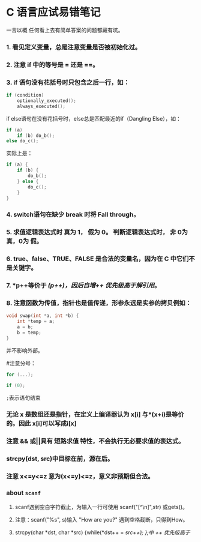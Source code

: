 # C 语言应试易错笔记

一言以概
任何看上去有简单答案的问题都藏有坑。

### 1. 看见定义变量，总是注意变量是否被初始化过。

### 2. 注意 if 中的等号是 = 还是 ==。

### 3. if 语句没有花括号时只包含之后一行，如：
```c
if (condition)
    optionally_executed();
    always_executed();
```
if else语句在没有花括号时，else总是匹配最近的if（Dangling Else），如：


```c
if (a)
    if (b) do_b();
else do_c();
```

实际上是：
```c
if (a) {
    if (b) {
        do_b();
    } else {
        do_c();
    }
}
```
### 4. switch语句在缺少 break 时将 Fall through。

### 5. 求值逻辑表达式时 真为 1， 假为 0。 判断逻辑表达式时， 非 0为 真，0为 假。

### 6. true、false、TRUE、FALSE 是合法的变量名，因为在 C 中它们不是关键字。

### 7. *p++等价于 *(p++)，因后自增++ 优先级高于解引用*。


### 8. 注意函数为传值，指针也是值传递，形参永远是实参的拷贝例如：

```c
void swap(int *a, int *b) {
    int *temp = a;
    a = b;
    b = temp;
}
```
并不影响外部。

#注意分号：

```c
for (...);

if (0); 
```

`;`表示语句结束


### 无论 x 是数组还是指针，在定义上编译器认为 x[i] 与*(x+i)是等价的。因此 x[i]可以写成i[x]

### 注意 && 或||具有 短路求值 特性，不会执行无必要求值的表达式。

### strcpy(dst, src)中目标在前，源在后。

### 注意 x<=y<=z 意为(x<=y)<=z，意义非预期但合法。

### about `scanf`
1. scanf遇到空白字符截止，为输入一行可使用 scanf("[^\n]",str) 或gets()。

2. 注意：scanf("%s", s)输入 "How are you?" 遇到空格截断，只得到How。

3. strcpy(char *dst, char *src) {while(*dst++ = *src++); };中 ++ 优先级高于*
